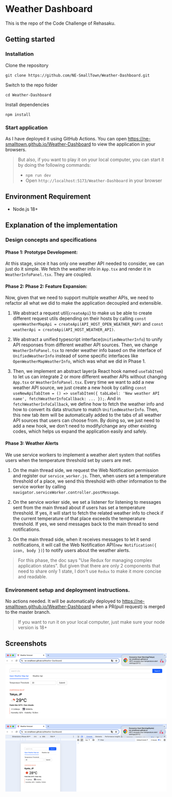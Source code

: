 # Weather Dashboard

This is the repo of the Code Challenge of Rehasaku.

## Getting started

### Installation

Clone the repository
```shell
git clone https://github.com/NE-SmallTown/Weather-Dashboard.git
```

Switch to the repo folder
```shell
cd Weather-Dashboard
```

Install dependencies
```shell
npm install
```

### Start application

As I have deployed it using GitHub Actions. You can open https://ne-smalltown.github.io/Weather-Dashboard to view the application in your browsers.

> But also, if you want to play it on your local computer, you can start it by doing the following commands:
> - `npm run dev`
> - Open `http://localhost:5173/Weather-Dashboard` in your browser

## Environment Requirement

- Node.js 18+


## Explanation of the implementation

### Design concepts and specifications

#### Phase 1: Prototype Development: 

At this stage, since it has only one weather API needed to consider, we can just do it simple. We fetch the weather info
in `App.tsx` and render it in `WeatherInfoPanel.tsx`. They are coupled.

#### Phase 2: Phase 2: Feature Expansion:

Now, given that we need to support multiple weather APIs, we need to refactor all what we did to make the application decoupled and extensible.

1. We abstract a request util(`createApi`) to make us be able to create different request utils depending on their hosts by calling `const openWeatherMapApi = createApi(API_HOST_OPEN_WEATHER_MAP)` and `const weatherApi = createApi(API_HOST_WEATHER_API)`.

2. We abstract a unified typescript interface(`UnifiedWeatherInfo`) to unify API responses from different weather API sources.
   Then, we change `WeatherInfoPanel.tsx` to render weather info based on the interface of `UnifiedWeatherInfo` instead of some specific interfaces like `OpenWeatherMapWeatherInfo`, which was what we did in Phase 1.

3. Then, we implement an abstract layer(a React hook named `useTabItem`) to let us can integrate 2 or more different weather APIs without changing `App.tsx` or `WeatherInfoPanel.tsx`.
   Every time we want to add a new weather API source, we just create a new hook by calling `const useNewApiTabItem = () => useTabItem({ tabLabel: 'New weather API name', fetchWeatherInfoCallback: ... });`.
   And in `fetchWeatherInfoCallback`, we define how to fetch the weather info and how to convert its data structure to match `UnifiedWeatherInfo`.
   Then, this new tab item will be automatically added to the tabs of all weather API sources that users can choose from. 
   By doing so, we just need to add a new hook, we don't need to modify/change any other existing codes, which helps us expand the application easily and safely.

#### Phase 3: Weather Alerts

We use service workers to implement a weather alert system that notifies users when the temperature threshold set by users are met.

1. On the main thread side, we request the Web Notification permission and register our `service_worker.js`.
   Then, when users set a temperature threshold of a place, we send this threshold with other information to the service worker by calling `navigator.serviceWorker.controller.postMessage`.

2. On the service worker side, we set a listener for listening to messages sent from the main thread about if users has set a temperature threshold. 
   If yes, it will start to fetch the related weather info to check if the current temperature of that place exceeds the temperature threshold.
   If yes, we send messages back to the main thread to send notifications.

3. On the main thread side, when it receives messages to let it send notifications, it will call the Web Notification API(`new Notification({ icon, body })`) to notify users about the weather alerts.

> For this phase, the doc says "Use Redux for managing complex application states". But given that there are only 2 components that need to share only 1 state, I don't use `Redux` to make it more concise and readable.

### Environment setup and deployment instructions.

No actions needed. It will be automatically deployed to https://ne-smalltown.github.io/Weather-Dashboard when a PR(pull request) is merged to the master branch.

> If you want to run it on your local computer, just make sure your node version is 18+

## Screenshots

![](./src/assets/imgs/screenshot-web.png)

![](./src/assets/imgs/screenshot-mobile.png)